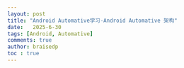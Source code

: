 ```yaml
---
layout: post
title: "Android Automative学习-Android Automative 架构"
date:   2025-6-30
tags: [Android, Automative]
comments: true
author: braisedp
toc : true
---
```


